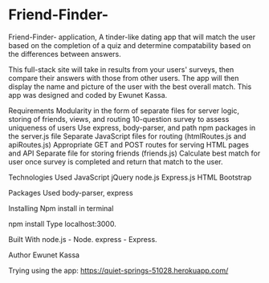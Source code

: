 # Friend-Finder-

Friend-Finder- application, A tinder-like dating app that will match the user based on the completion of a quiz and determine compatability based on the differences between answers.

This full-stack site will take in results from your users' surveys, then compare their answers with those from other users. The app will then display the name and picture of the user with the best overall match. This app was designed and coded by Ewunet Kassa.

Requirements
Modularity in the form of separate files for server logic, storing of friends, views, and routing 10-question survey to assess uniqueness of users
Use express, body-parser, and path npm packages in the server.js file
Separate JavaScript files for routing (htmlRoutes.js and apiRoutes.js)
Appropriate GET and POST routes for serving HTML pages and API 
Separate file for storing friends (friends.js)
Calculate best match for user once survey is completed and return that match to the user.

Technologies Used
JavaScript
jQuery
node.js
Express.js
HTML
Bootstrap

Packages Used
body-parser, express

Installing
Npm install in terminal

npm install
Type localhost:3000.

Built With
node.js - Node.
express - Express.

Author
Ewunet Kassa

Trying using the app: https://quiet-springs-51028.herokuapp.com/
